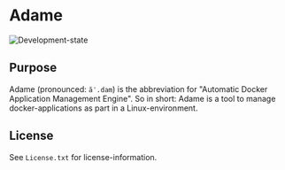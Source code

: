 # Adame

![Development-state](https://img.shields.io/badge/development--state-maintenance%20updates%20only-green)

## Purpose

Adame (pronounced: `ăˈ.dam`) is the abbreviation for "Automatic Docker Application Management Engine". So in short: Adame is a tool to manage docker-applications as part in a Linux-environment.

## License

See `License.txt` for license-information.

